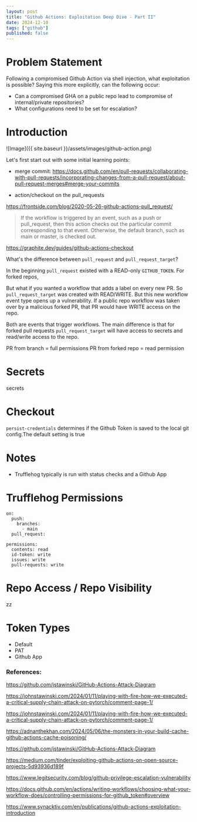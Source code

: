 ```yaml
---
layout: post
title: "Github Actions: Exploitation Deep Dive - Part II"
date: 2024-12-10
tags: ["github"]
published: false
---
```


# Problem Statement

Following a compromised Github Action via shell injection, what exploitation is possible? Saying this more explicitly, can the following occur:

* Can a compromised GHA on a public repo lead to compromise of internal/private repositories?
* What configurations need to be set for escalation?

# Introduction

![Image]({{ site.baseurl }}/assets/images/github-action.png)

Let's first start out with some initial learning points:

* merge commit: https://docs.github.com/en/pull-requests/collaborating-with-pull-requests/incorporating-changes-from-a-pull-request/about-pull-request-merges#merge-your-commits

* action/checkout on the pull_requests

https://frontside.com/blog/2020-05-26-github-actions-pull_request/


> If the workflow is triggered by an event, such as a push or pull_request, then this action checks out the particular commit corresponding to that event. Otherwise, the default branch, such as main or master, is checked out.

https://graphite.dev/guides/github-actions-checkout


What's the difference between `pull_request` and `pull_request_target`?

In the beginning `pull_request` existed with a READ-only `GITHUB_TOKEN`. For forked repos, 

But what if you wanted a workflow that adds a label on every new PR. So `pull_request_target` was created with READ/WRITE. But this new workflow event type opens up a vulnerability. If a public repo workflow was taken over by a malicious forked PR, that PR would have WRITE access on the repo. 


  Both are events that trigger workflows. The main difference is that for forked pull requests `pull_request_target` will have access to secrets and read/write access to the repo. 

PR from branch = full permissions
PR from forked repo = read permission

# Secrets

secrets

# Checkout

`persist-credentials` determines if the Github Token is saved to the local git config.The default setting is true

# Notes

* Trufflehog typically is run with status checks and a Github App

# Trufflehog Permissions

```
on: 
  push: 
    branches: 
      - main 
  pull_request:
```

```
permissions: 
  contents: read 
  id-token: write 
  issues: write 
  pull-requests: write
```

# Repo Access / Repo Visibility

zz

# Token Types

* Default
* PAT
* Github App

### References:
[^1]: []()

[^2]: []()

[^3]: []()

[^4]: []()

[^5]: []()

[^6]: []()

[^3]: [https://docs.github.com/en/actions/security-for-github-actions/security-guides/automatic-token-authentication#permissions-for-the-github_token](https://docs.github.com/en/actions/security-for-github-actions/security-guides/automatic-token-authentication#permissions-for-the-github_token)

[^4]: [https://trufflesecurity.com/blog/running-trufflehog-in-a-github-action](https://trufflesecurity.com/blog/running-trufflehog-in-a-github-action)

https://github.com/jstawinski/GitHub-Actions-Attack-Diagram

https://johnstawinski.com/2024/01/11/playing-with-fire-how-we-executed-a-critical-supply-chain-attack-on-pytorch/comment-page-1/

https://johnstawinski.com/2024/01/11/playing-with-fire-how-we-executed-a-critical-supply-chain-attack-on-pytorch/comment-page-1/

https://adnanthekhan.com/2024/05/06/the-monsters-in-your-build-cache-github-actions-cache-poisoning/

https://github.com/jstawinski/GitHub-Actions-Attack-Diagram

https://medium.com/tinder/exploiting-github-actions-on-open-source-projects-5d93936d189f

https://www.legitsecurity.com/blog/github-privilege-escalation-vulnerability

https://docs.github.com/en/actions/writing-workflows/choosing-what-your-workflow-does/controlling-permissions-for-github_token#overview

https://www.synacktiv.com/en/publications/github-actions-exploitation-introduction